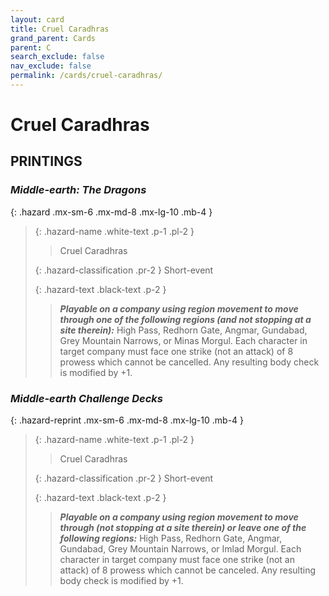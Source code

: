 ```yaml
---
layout: card
title: Cruel Caradhras
grand_parent: Cards
parent: C
search_exclude: false
nav_exclude: false
permalink: /cards/cruel-caradhras/
---
```


# Cruel Caradhras


## PRINTINGS


### _Middle-earth: The Dragons_

{: .hazard .mx-sm-6 .mx-md-8 .mx-lg-10 .mb-4 }
> {: .hazard-name .white-text .p-1 .pl-2 }
> > <div class="hazard-mp"></div>
> > <div class="card-name">Cruel Caradhras</div>
>
> {: .hazard-classification .pr-2 }
> Short-event
>
> {: .hazard-text .black-text .p-2 }
> > ***Playable on a company using region movement to move through one of the following regions (and not stopping at a site therein):*** High Pass, Redhorn Gate, Angmar, Gundabad, Grey Mountain Narrows, or Minas Morgul. Each character in target company must face one strike (not an attack) of 8 prowess which cannot be cancelled. Any resulting body check is modified by +1. 
>



### _Middle-earth Challenge Decks_

{: .hazard-reprint .mx-sm-6 .mx-md-8 .mx-lg-10 .mb-4 }
> {: .hazard-name .white-text .p-1 .pl-2 }
> > <div class="hazard-mp"></div>
> > <div class="card-name">Cruel Caradhras</div>
>
> {: .hazard-classification .pr-2 }
> Short-event
>
> {: .hazard-text .black-text .p-2 }
> > ***Playable on a company using region movement to move through (not stopping at a site therein) or leave one of the following regions:*** High Pass, Redhorn Gate, Angmar, Gundabad, Grey Mountain Narrows, or Imlad Morgul. Each character in target company must face one strike (not an attack) of 8 prowess which cannot be canceled. Any resulting body check is modified by +1. 
>
